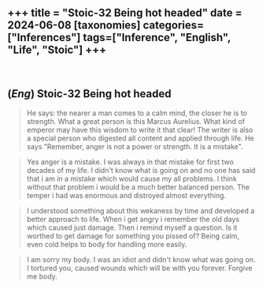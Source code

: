 +++
title = "Stoic-32 Being hot headed"
date = 2024-06-08
[taxonomies]
categories=["Inferences"]
tags=["Inference", "English", "Life", "Stoic"]
+++
---
<br>

## (*Eng*) Stoic-32 Being hot headed
> He says: the nearer a man comes to a calm mind, the closer he is to strength. What a great person is this Marcus Aurelius. What kind of emperor may have this wisdom to write it that clear! The writer is also a special person who digested all content and applied through life. He says "Remember, anger is not a power or strength. It is a mistake".

> Yes anger is a mistake. I was always in that mistake for first two decades of my life. I didn't know what is going on and no one has said that i am in a mistake which would cause my all problems. I think without that problem i would be a much better balanced person. The temper i had was enormous and distroyed almost everything.

> I understood something about this wekaness by time and developed a better approach to life. When i get angry i remember the old days which caused just damage. Then i remind myself a question. Is it worthed to get damage for something you pissed of? Being calm, even cold helps to body for handling more easily.

> I am sorry my body. I was an idiot and didn't know what was going on. I tortured you, caused wounds which will be with you forever. Forgive me body.